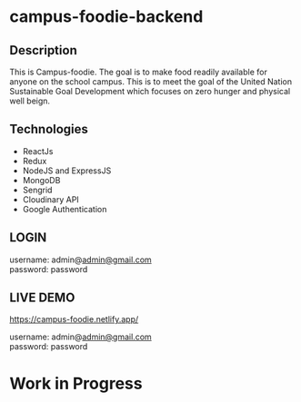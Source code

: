 # campus-foodie-backend

## Description
This is Campus-foodie. The goal is to make food readily available for anyone on the school campus. 
This is to meet the goal of the United Nation Sustainable Goal Development which focuses on zero hunger and physical well beign.

## Technologies
* ReactJs
* Redux
* NodeJS and ExpressJS
* MongoDB
* Sengrid
* Cloudinary API
* Google Authentication

## LOGIN
username: admin@admin@gmail.com  
password: password

## LIVE DEMO
https://campus-foodie.netlify.app/ 

username: admin@admin@gmail.com  
password: password


# Work in Progress
